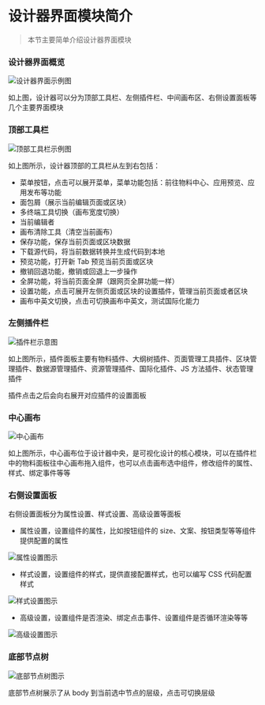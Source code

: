# 设计器界面模块简介

> 本节主要简单介绍设计器界面模块

### 设计器界面概览

![设计器界面示例图](./imgs/platformExpend.png)

如上图，设计器可以分为顶部工具栏、左侧插件栏、中间画布区、右侧设置面板等几个主要界面模块

### 顶部工具栏

![顶部工具栏示例图](./imgs/toolbaroverview.png)

如上图所示，设计器顶部的工具栏从左到右包括：

- 菜单按钮，点击可以展开菜单，菜单功能包括：前往物料中心、应用预览、应用发布等功能
- 面包屑（展示当前编辑页面或区块）
- 多终端工具切换（画布宽度切换）
- 当前编辑者
- 画布清除工具（清空当前画布）
- 保存功能，保存当前页面或区块数据
- 下载源代码，将当前数据转换并生成代码到本地
- 预览功能，打开新 Tab 预览当前页面或区块
- 撤销回退功能，撤销或回退上一步操作
- 全屏功能，将当前页面全屏（跟网页全屏功能一样）
- 设置功能，点击可展开左侧页面或区块的设置插件，管理当前页面或者区块
- 画布中英文切换，点击可切换画布中英文，测试国际化能力

### 左侧插件栏

![插件栏示意图](./imgs/pluginoverview.png)

如上图所示，插件面板主要有物料插件、大纲树插件、页面管理工具插件、区块管理插件、数据源管理插件、资源管理插件、国际化插件、JS 方法插件、状态管理插件

插件点击之后会向右展开对应插件的设置面板

### 中心画布

![中心画布](./imgs/canvasoverview.png)

如上图所示，中心画布位于设计器中央，是可视化设计的核心模块，可以在插件栏中的物料面板往中心画布拖入组件，也可以点击画布选中组件，修改组件的属性、样式、绑定事件等等

### 右侧设置面板

右侧设置面板分为属性设置、样式设置、高级设置等面板

- 属性设置，设置组件的属性，比如按钮组件的 size、文案、按钮类型等等组件提供配置的属性

![属性设置图示](./imgs/settingPanelOverview.png)
- 样式设置，设置组件的样式，提供直接配置样式，也可以编写 CSS 代码配置样式

![样式设置图示](./imgs/stylePanelOverview.png)
- 高级设置，设置组件是否渲染、绑定点击事件、设置组件是否循环渲染等等

![高级设置图示](./imgs/eventOverview.png)

### 底部节点树

![底部节点树图示](./imgs/treeselectOverview.png)

底部节点树展示了从 body 到当前选中节点的层级，点击可切换层级
